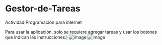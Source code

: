 # Gestor-de-Tareas
Actividad Programación para internet

Para usar la aplicación, solo se requiere agregar tareas y usar los botones que indican las instrucciones:)
![image](https://github.com/user-attachments/assets/5f0074cc-3088-4c95-9d70-99e8ef03c288)
![image](https://github.com/user-attachments/assets/8a7062d5-dedc-494a-b0aa-d8d56d759fb8)





